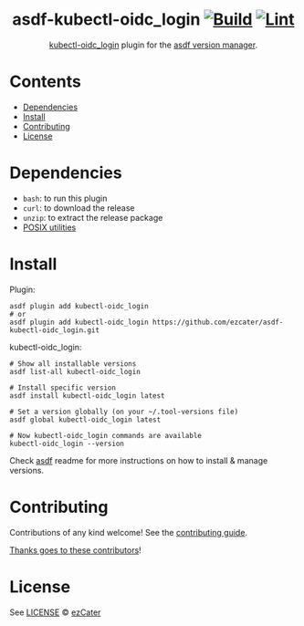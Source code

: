 <div align="center">

# asdf-kubectl-oidc_login [![Build](https://github.com/ezcater/asdf-kubectl-oidc_login/actions/workflows/build.yml/badge.svg)](https://github.com/ezcater/asdf-kubectl-oidc_login/actions/workflows/build.yml) [![Lint](https://github.com/ezcater/asdf-kubectl-oidc_login/actions/workflows/lint.yml/badge.svg)](https://github.com/ezcater/asdf-kubectl-oidc_login/actions/workflows/lint.yml)

[kubectl-oidc_login](https://github.com/int128/kubelogin) plugin for the [asdf version manager](https://asdf-vm.com).

</div>

# Contents

- [Dependencies](#dependencies)
- [Install](#install)
- [Contributing](#contributing)
- [License](#license)

# Dependencies

- `bash`: to run this plugin
- `curl`: to download the release
- `unzip`: to extract the release package
- [POSIX utilities](https://pubs.opengroup.org/onlinepubs/9699919799/idx/utilities.html)

# Install

Plugin:

```shell
asdf plugin add kubectl-oidc_login
# or
asdf plugin add kubectl-oidc_login https://github.com/ezcater/asdf-kubectl-oidc_login.git
```

kubectl-oidc_login:

```shell
# Show all installable versions
asdf list-all kubectl-oidc_login

# Install specific version
asdf install kubectl-oidc_login latest

# Set a version globally (on your ~/.tool-versions file)
asdf global kubectl-oidc_login latest

# Now kubectl-oidc_login commands are available
kubectl-oidc_login --version
```

Check [asdf](https://github.com/asdf-vm/asdf) readme for more instructions on how to
install & manage versions.

# Contributing

Contributions of any kind welcome! See the [contributing guide](contributing.md).

[Thanks goes to these contributors](https://github.com/ezcater/asdf-kubectl-oidc_login/graphs/contributors)!

# License

See [LICENSE](LICENSE) © [ezCater](https://github.com/ezcater/)
